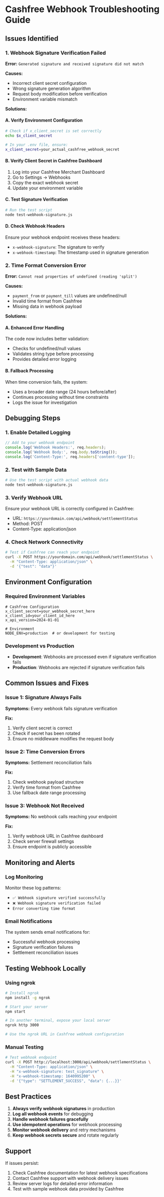 # Cashfree Webhook Troubleshooting Guide

## Issues Identified

### 1. Webhook Signature Verification Failed
**Error:** `Generated signature and received signature did not match`

**Causes:**
- Incorrect client secret configuration
- Wrong signature generation algorithm
- Request body modification before verification
- Environment variable mismatch

**Solutions:**

#### A. Verify Environment Configuration
```bash
# Check if x_client_secret is set correctly
echo $x_client_secret

# In your .env file, ensure:
x_client_secret=your_actual_cashfree_webhook_secret
```

#### B. Verify Client Secret in Cashfree Dashboard
1. Log into your Cashfree Merchant Dashboard
2. Go to Settings → Webhooks
3. Copy the exact webhook secret
4. Update your environment variable

#### C. Test Signature Verification
```bash
# Run the test script
node test-webhook-signature.js
```

#### D. Check Webhook Headers
Ensure your webhook endpoint receives these headers:
- `x-webhook-signature`: The signature to verify
- `x-webhook-timestamp`: The timestamp used in signature generation

### 2. Time Format Conversion Error
**Error:** `Cannot read properties of undefined (reading 'split')`

**Causes:**
- `payment_from` or `payment_till` values are undefined/null
- Invalid time format from Cashfree
- Missing data in webhook payload

**Solutions:**

#### A. Enhanced Error Handling
The code now includes better validation:
- Checks for undefined/null values
- Validates string type before processing
- Provides detailed error logging

#### B. Fallback Processing
When time conversion fails, the system:
- Uses a broader date range (24 hours before/after)
- Continues processing without time constraints
- Logs the issue for investigation

## Debugging Steps

### 1. Enable Detailed Logging
```javascript
// Add to your webhook endpoint
console.log('Webhook Headers:', req.headers);
console.log('Webhook Body:', req.body.toString());
console.log('Content-Type:', req.headers['content-type']);
```

### 2. Test with Sample Data
```bash
# Use the test script with actual webhook data
node test-webhook-signature.js
```

### 3. Verify Webhook URL
Ensure your webhook URL is correctly configured in Cashfree:
- URL: `https://yourdomain.com/api/webhook/settlementStatus`
- Method: POST
- Content-Type: application/json

### 4. Check Network Connectivity
```bash
# Test if Cashfree can reach your endpoint
curl -X POST https://yourdomain.com/api/webhook/settlementStatus \
  -H "Content-Type: application/json" \
  -d '{"test": "data"}'
```

## Environment Configuration

### Required Environment Variables
```env
# Cashfree Configuration
x_client_secret=your_webhook_secret_here
x_client_id=your_client_id_here
x_api_version=2024-01-01

# Environment
NODE_ENV=production  # or development for testing
```

### Development vs Production
- **Development**: Webhooks are processed even if signature verification fails
- **Production**: Webhooks are rejected if signature verification fails

## Common Issues and Fixes

### Issue 1: Signature Always Fails
**Symptoms:** Every webhook fails signature verification

**Fix:**
1. Verify client secret is correct
2. Check if secret has been rotated
3. Ensure no middleware modifies the request body

### Issue 2: Time Conversion Errors
**Symptoms:** Settlement reconciliation fails

**Fix:**
1. Check webhook payload structure
2. Verify time format from Cashfree
3. Use fallback date range processing

### Issue 3: Webhook Not Received
**Symptoms:** No webhook calls reaching your endpoint

**Fix:**
1. Verify webhook URL in Cashfree dashboard
2. Check server firewall settings
3. Ensure endpoint is publicly accessible

## Monitoring and Alerts

### Log Monitoring
Monitor these log patterns:
- `✅ Webhook signature verified successfully`
- `❌ Webhook signature verification failed`
- `Error converting time format`

### Email Notifications
The system sends email notifications for:
- Successful webhook processing
- Signature verification failures
- Settlement reconciliation issues

## Testing Webhook Locally

### Using ngrok
```bash
# Install ngrok
npm install -g ngrok

# Start your server
npm start

# In another terminal, expose your local server
ngrok http 3000

# Use the ngrok URL in Cashfree webhook configuration
```

### Manual Testing
```bash
# Test webhook endpoint
curl -X POST http://localhost:3000/api/webhook/settlementStatus \
  -H "Content-Type: application/json" \
  -H "x-webhook-signature: test_signature" \
  -H "x-webhook-timestamp: 1640995200" \
  -d '{"type": "SETTLEMENT_SUCCESS", "data": {...}}'
```

## Best Practices

1. **Always verify webhook signatures** in production
2. **Log all webhook events** for debugging
3. **Handle webhook failures gracefully**
4. **Use idempotent operations** for webhook processing
5. **Monitor webhook delivery** and retry mechanisms
6. **Keep webhook secrets secure** and rotate regularly

## Support

If issues persist:
1. Check Cashfree documentation for latest webhook specifications
2. Contact Cashfree support with webhook delivery issues
3. Review server logs for detailed error information
4. Test with sample webhook data provided by Cashfree 